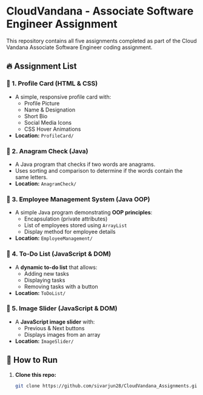 # CloudVandana - Associate Software Engineer Assignment

This repository contains all five assignments completed as part of the Cloud Vandana Associate Software Engineer coding assignment.

## 🔥 Assignment List

### 📌 1. Profile Card (HTML & CSS)
- A simple, responsive profile card with:
  - Profile Picture
  - Name & Designation
  - Short Bio
  - Social Media Icons
  - CSS Hover Animations
- **Location:** `ProfileCard/`

### 📌 2. Anagram Check (Java)
- A Java program that checks if two words are anagrams.
- Uses sorting and comparison to determine if the words contain the same letters.
- **Location:** `AnagramCheck/`

### 📌 3. Employee Management System (Java OOP)
- A simple Java program demonstrating **OOP principles**:
  - Encapsulation (private attributes)
  - List of employees stored using `ArrayList`
  - Display method for employee details
- **Location:** `EmployeeManagement/`

### 📌 4. To-Do List (JavaScript & DOM)
- A **dynamic to-do list** that allows:
  - Adding new tasks
  - Displaying tasks
  - Removing tasks with a button
- **Location:** `ToDoList/`

### 📌 5. Image Slider (JavaScript & DOM)
- A **JavaScript image slider** with:
  - Previous & Next buttons
  - Displays images from an array
- **Location:** `ImageSlider/`

## 🚀 How to Run
1. **Clone this repo:**
   ```sh
   git clone https://github.com/sivarjun28/CloudVandana_Assignments.git
